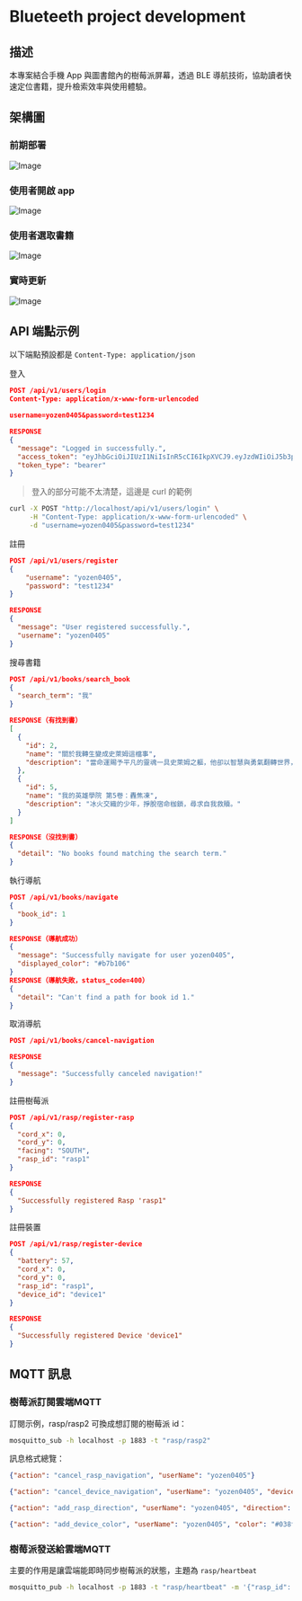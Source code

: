 # Blueteeth project development

## 描述

本專案結合手機 App 與圖書館內的樹莓派屏幕，透過 BLE 導航技術，協助讀者快速定位書籍，提升檢索效率與使用體驗。

## 架構圖

### 前期部署

![Image](https://github.com/user-attachments/assets/ba84cdcb-d7f6-4e9f-80b6-7c2c161c2215)

### 使用者開啟 app

![Image](https://github.com/user-attachments/assets/d476a48b-5554-48e8-8d4e-02c82ed91b11)

### 使用者選取書籍

![Image](https://github.com/user-attachments/assets/389e7c95-0ff9-4e87-b1fc-32635c7cab72)

### 實時更新

![Image](https://github.com/user-attachments/assets/d1bb935d-8451-49b7-85e3-f718d01bd59c)

## API 端點示例

以下端點預設都是 `Content-Type: application/json`

登入

```json
POST /api/v1/users/login
Content-Type: application/x-www-form-urlencoded

username=yozen0405&password=test1234

RESPONSE
{
  "message": "Logged in successfully.",
  "access_token": "eyJhbGciOiJIUzI1NiIsInR5cCI6IkpXVCJ9.eyJzdWIiOiJ5b3plbjA0MDUiLCJleHAiOjE3NDAyNjUyNjN9.9PubGm7MOsqUx_yLCFoctQcnzJG_TXDUEnFUfkw-tvg",
  "token_type": "bearer"
}
```

> 登入的部分可能不太清楚，這邊是 curl 的範例

```bash
curl -X POST "http://localhost/api/v1/users/login" \
     -H "Content-Type: application/x-www-form-urlencoded" \
     -d "username=yozen0405&password=test1234"
```

註冊

```json
POST /api/v1/users/register
{
    "username": "yozen0405",
    "password": "test1234"
}

RESPONSE
{
  "message": "User registered successfully.",
  "username": "yozen0405"
}
```

搜尋書籍

```json
POST /api/v1/books/search_book
{
  "search_term": "我"
}

RESPONSE（有找到書）
[
  {
    "id": 2,
    "name": "關於我轉生變成史萊姆這檔事",
    "description": "當命運賜予平凡的靈魂一具史萊姆之軀，他卻以智慧與勇氣翻轉世界，成為萬眾敬畏的傳奇。"
  },
  {
    "id": 5,
    "name": "我的英雄學院 第5卷：轟焦凍",
    "description": "冰火交織的少年，掙脫宿命枷鎖，尋求自我救贖。"
  }
]

RESPONSE（沒找到書）
{
  "detail": "No books found matching the search term."
}
```

執行導航

```json
POST /api/v1/books/navigate
{
  "book_id": 1
}

RESPONSE（導航成功）
{
  "message": "Successfully navigate for user yozen0405",
  "displayed_color": "#b7b106"
}
RESPONSE（導航失敗，status_code=400）
{
  "detail": "Can't find a path for book id 1."
}
```

取消導航

```json
POST /api/v1/books/cancel-navigation

RESPONSE
{
  "message": "Successfully canceled navigation!"
}
```

註冊樹莓派

```json
POST /api/v1/rasp/register-rasp
{
  "cord_x": 0,
  "cord_y": 0,
  "facing": "SOUTH",
  "rasp_id": "rasp1"
}

RESPONSE
{
  "Successfully registered Rasp 'rasp1"
}
```


註冊裝置

```json
POST /api/v1/rasp/register-device
{
  "battery": 57,
  "cord_x": 0,
  "cord_y": 0,
  "rasp_id": "rasp1",
  "device_id": "device1"
}

RESPONSE
{
  "Successfully registered Device 'device1"
}
```


## MQTT 訊息

### 樹莓派訂閱雲端MQTT

訂閱示例，rasp/rasp2 可換成想訂閱的樹莓派 id：

```bash
mosquitto_sub -h localhost -p 1883 -t "rasp/rasp2"
```

訊息格式總覽：

```json
{"action": "cancel_rasp_navigation", "userName": "yozen0405"}

{"action": "cancel_device_navigation", "userName": "yozen0405", "deviceId": "device3"}

{"action": "add_rasp_direction", "userName": "yozen0405", "direction": "RIGHT", "color": "#038fc2"}

{"action": "add_device_color", "userName": "yozen0405", "color": "#038fc2", "deviceId": "device3"}
```

### 樹莓派發送給雲端MQTT

主要的作用是讓雲端能即時同步樹莓派的狀態，主題為 `rasp/heartbeat`

```bash
mosquitto_pub -h localhost -p 1883 -t "rasp/heartbeat" -m '{"rasp_id": "rasp1"}'
```

